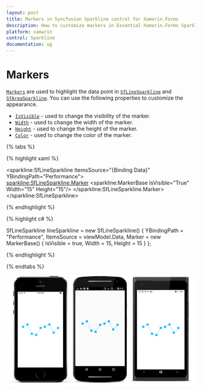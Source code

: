 ```yaml
---
layout: post
title: Markers in Syncfusion Sparkline control for Xamarin.Forms
description: How to customize markers in Essential Xamarin.Forms Sparkline
platform: xamarin
control: Sparkline
documentation: ug
---
```


# Markers

[`Markers`](https://help.syncfusion.com/cr/xamarin/Syncfusion.SfSparkline.XForms.SfLineSparkline.html#Syncfusion_SfSparkline_XForms_SfLineSparkline_Marker) are used to highlight the data point in [`SfLineSparkline`](https://help.syncfusion.com/cr/xamarin/Syncfusion.SfSparkline.XForms.SfLineSparkline.html) and [`SfAreaSparkline`](https://help.syncfusion.com/cr/xamarin/Syncfusion.SfSparkline.XForms.SfAreaSparkline.html). You can use the following properties to customize the appearance.

* [`IsVisible`](https://help.syncfusion.com/cr/xamarin/Syncfusion.SfSparkline.XForms.MarkerBase.html#Syncfusion_SfSparkline_XForms_MarkerBase_IsVisible) - used to change the visibility of the marker.
* [`Width`](https://help.syncfusion.com/cr/xamarin/Syncfusion.SfSparkline.XForms.MarkerBase.html#Syncfusion_SfSparkline_XForms_MarkerBase_Width) - used to change the width of the marker.
* [`Height`](https://help.syncfusion.com/cr/xamarin/Syncfusion.SfSparkline.XForms.MarkerBase.html#Syncfusion_SfSparkline_XForms_MarkerBase_Height) - used to change the height of the marker.
* [`Color`](https://help.syncfusion.com/cr/xamarin/Syncfusion.SfSparkline.XForms.MarkerBase.html#Syncfusion_SfSparkline_XForms_MarkerBase_Color) - used to change the color of the marker.

{% tabs %} 

{% highlight xaml %}

<sparkline:SfLineSparkline ItemsSource="{Binding Data}" 
                           YBindingPath="Performance">  
     <sparkline:SfLineSparkline.Marker>
	       <sparkline:MarkerBase IsVisible="True" 
                                 Width="15"
                                 Height="15"/>
     </sparkline:SfLineSparkline.Marker> 
</sparkline:SfLineSparkline>

{% endhighlight %}

{% highlight c# %}

SfLineSparkline lineSparkline = new SfLineSparkline()
{
    YBindingPath = "Performance",
    ItemsSource = viewModel.Data,
    Marker = new MarkerBase()
    {
        IsVisible = true,
        Width = 15,
        Height = 15
    }
};

{% endhighlight %}

{% endtabs %}

![Markers support in Xamarin.Forms Sparkline](sparkline_images/Markers.png)
